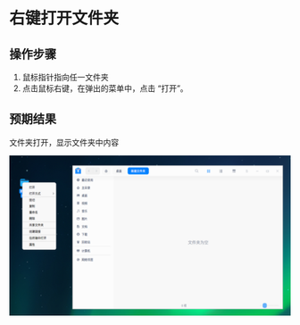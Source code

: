 # 右键打开文件夹

## 操作步骤

1. 鼠标指针指向任一文件夹
2. 点击鼠标右键，在弹出的菜单中，点击 “打开”。

## 预期结果

文件夹打开，显示文件夹中内容

![右键打开文件夹.png](./img/右键打开文件夹.png)

